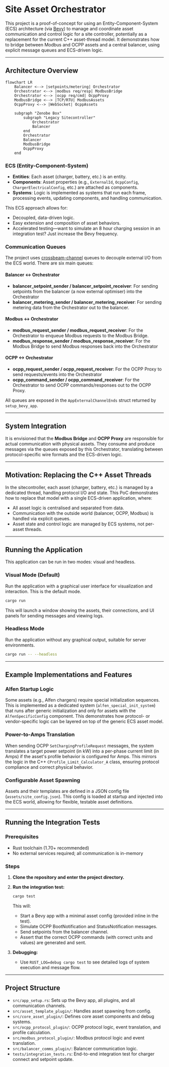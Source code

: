 # Site Asset Orchestrator

This project is a proof-of-concept for using an Entity-Component-System (ECS) architecture (via [Bevy](https://bevy.org)) to manage and coordinate asset communication and control logic for a site controller, potentially as a replacement for the current C++ asset-thread model. It demonstrates how to bridge between Modbus and OCPP assets and a central balancer, using explicit message queues and ECS-driven logic.

---

## Architecture Overview

```mermaid
flowchart LR
    Balancer <--> |setpoints/metering| Orchestrator
    Orchestrator <--> |modbus req/resp| ModbusBridge
    Orchestrator <--> |ocpp req/cmd| OcppProxy
    ModbusBridge <--> |TCP/RTU| ModbusAssets
    OcppProxy <--> |WebSocket| OcppAssets

    subgraph "Zenobe Box"
        subgraph "Legacy Sitecontroller"
            Orchestrator
            Balancer
        end
        Orchestrator
        Balancer
        ModbusBridge
        OcppProxy
    end
```

### ECS (Entity-Component-System)

- **Entities**: Each asset (charger, battery, etc.) is an entity.
- **Components**: Asset properties (e.g., `ExternalId`, `OcppConfig`, `ChargerElectricalConfig`, etc.) are attached as components.
- **Systems**: Logic is implemented as systems that run each frame, processing events, updating components, and handling communication.

This ECS approach allows for:
- Decoupled, data-driven logic.
- Easy extension and composition of asset behaviors.
- Accelerated testing—want to simulate an 8 hour charging session in an integration test? Just increase the Bevy frequency.

### Communication Queues

The project uses [crossbeam-channel](https://docs.rs/crossbeam-channel/) queues to decouple external I/O from the ECS world. There are six main queues:

#### Balancer <-> Orchestrator
- **balancer_setpoint_sender / balancer_setpoint_receiver**: For sending setpoints from the balancer (a now external optimiser) into the Orchestrator
- **balancer_metering_sender / balancer_metering_receiver**: For sending metering data from the Orchestrator out to the balancer.

#### Modbus <-> Orchestrator
- **modbus_request_sender / modbus_request_receiver**: For the Orchestrator to enqueue Modbus requests to the Modbus Bridge.
- **modbus_response_sender / modbus_response_receiver**: For the Modbus Bridge to send Modbus responses back into the Orchestrator

#### OCPP <-> Orchestrator
- **ocpp_request_sender / ocpp_request_receiver**: For the OCPP Proxy to send requests/events into the Orchestrator
- **ocpp_command_sender / ocpp_command_receiver**: For the Orchestrator to send OCPP commands/responses out to the OCPP Proxy.

All queues are exposed in the `AppExternalChannelEnds` struct returned by `setup_bevy_app`.

---

## System Integration

It is envisioned that the **Modbus Bridge** and **OCPP Proxy** are responsible for actual communication with physical assets. They consume and produce messages via the queues exposed by this Orchestrator, translating between protocol-specific wire formats and the ECS-driven logic.

---

## Motivation: Replacing the C++ Asset Threads

In the sitecontroller, each asset (charger, battery, etc.) is managed by a dedicated thread, handling protocol I/O and state. This PoC demonstrates how to replace that model with a single ECS-driven application, where:
- All asset logic is centralised and separated from data.
- Communication with the outside world (balancer, OCPP, Modbus) is handled via explicit queues.
- Asset state and control logic are managed by ECS systems, not per-asset threads.

---

## Running the Application

This application can be run in two modes: visual and headless.

### Visual Mode (Default)

Run the application with a graphical user interface for visualization and interaction. This is the default mode.

```sh
cargo run
```

This will launch a window showing the assets, their connections, and UI panels for sending messages and viewing logs.

### Headless Mode

Run the application without any graphical output, suitable for server environments.

```sh
cargo run -- --headless
```

---

## Example Implementations and Features

### Alfen Startup Logic

Some assets (e.g., Alfen chargers) require special initialization sequences. This is implemented as a dedicated system (`alfen_special_init_system`) that runs after generic initialization and only for assets with the `AlfenSpecificConfig` component. This demonstrates how protocol- or vendor-specific logic can be layered on top of the generic ECS asset model.

### Power-to-Amps Translation

When sending OCPP `SetChargingProfileRequest` messages, the system translates a target power setpoint (in kW) into a per-phase current limit (in Amps) if the asset's profile behavior is configured for Amps. This mirrors the logic in the C++ `CProfile_Limit_Calculator_A` class, ensuring protocol compliance and correct physical behavior.

### Configurable Asset Spawning

Assets and their templates are defined in a JSON config file (`assets/site_config.json`). This config is loaded at startup and injected into the ECS world, allowing for flexible, testable asset definitions.

---

## Running the Integration Tests

### Prerequisites

- Rust toolchain (1.70+ recommended)
- No external services required; all communication is in-memory

### Steps

1. **Clone the repository and enter the project directory.**

2. **Run the integration test:**
   ```sh
   cargo test
   ```

   This will:
   - Start a Bevy app with a minimal asset config (provided inline in the test).
   - Simulate OCPP BootNotification and StatusNotification messages.
   - Send setpoints from the balancer channel.
   - Assert that the correct OCPP commands (with correct units and values) are generated and sent.

3. **Debugging:**
   - Use `RUST_LOG=debug cargo test` to see detailed logs of system execution and message flow.

---

## Project Structure

- `src/app_setup.rs`: Sets up the Bevy app, all plugins, and all communication channels.
- `src/asset_template_plugin/`: Handles asset spawning from config.
- `src/core_asset_plugin/`: Defines core asset components and debug systems.
- `src/ocpp_protocol_plugin/`: OCPP protocol logic, event translation, and profile calculation.
- `src/modbus_protocol_plugin/`: Modbus protocol logic and event translation.
- `src/balancer_comms_plugin/`: Balancer communication logic.
- `tests/integration_tests.rs`: End-to-end integration test for charger connect and setpoint update.